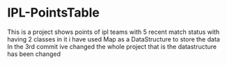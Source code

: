 # IPL-PointsTable
This is a project shows points of ipl teams with 5 recent match status 
with having 2 classes in it 
i have used Map as a DataStructure to store the data 
In the 3rd commit ive changed the whole project that is the datastructure has been changed 
